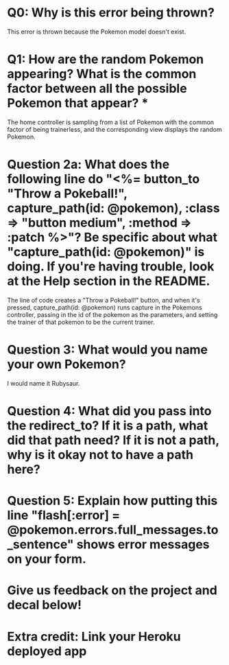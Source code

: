 # Q0: Why is this error being thrown?

This error is thrown because the Pokemon model doesn't exist.

# Q1: How are the random Pokemon appearing? What is the common factor between all the possible Pokemon that appear? *

The home controller is sampling from a list of Pokemon with the common factor of being trainerless, and the corresponding view displays the random Pokemon.

# Question 2a: What does the following line do "<%= button_to "Throw a Pokeball!", capture_path(id: @pokemon), :class => "button medium", :method => :patch %>"? Be specific about what "capture_path(id: @pokemon)" is doing. If you're having trouble, look at the Help section in the README.

The line of code creates a "Throw a Pokeball!" button, and when it's pressed, capture_path(id: @pokemon) runs capture in the Pokemons controller, passing in the id of the pokemon as the parameters, and setting the trainer of that pokemon to be the current trainer.

# Question 3: What would you name your own Pokemon?

I would name it Rubysaur.

# Question 4: What did you pass into the redirect_to? If it is a path, what did that path need? If it is not a path, why is it okay not to have a path here?

# Question 5: Explain how putting this line "flash[:error] = @pokemon.errors.full_messages.to_sentence" shows error messages on your form.

# Give us feedback on the project and decal below!

# Extra credit: Link your Heroku deployed app
